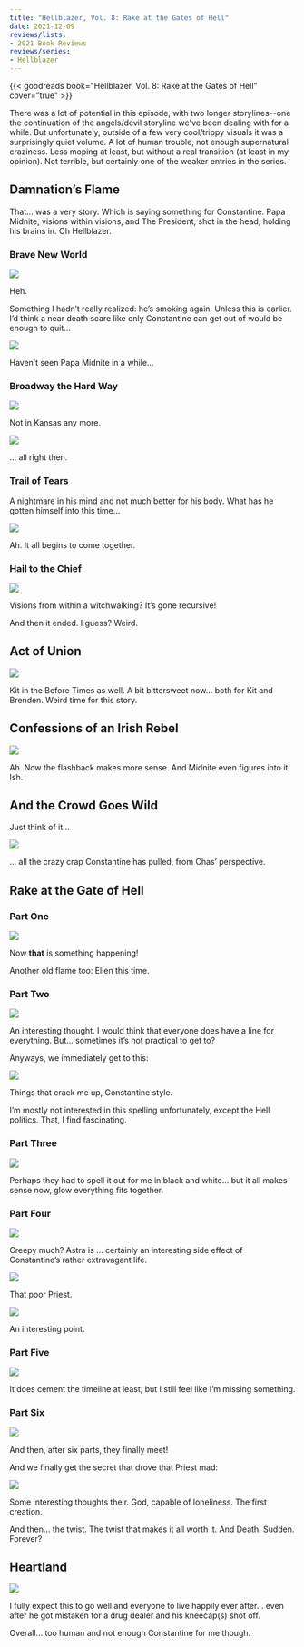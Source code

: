 ```yaml
---
title: "Hellblazer, Vol. 8: Rake at the Gates of Hell"
date: 2021-12-09
reviews/lists:
- 2021 Book Reviews
reviews/series:
- Hellblazer
---
```

{{< goodreads book="Hellblazer, Vol. 8: Rake at the Gates of Hell" cover="true" >}}

There was a lot of potential in this episode, with two longer storylines--one the continuation of the angels/devil storyline we've been dealing with for a while. But unfortunately, outside of a few very cool/trippy visuals it was a surprisingly quiet volume. A lot of human trouble, not enough supernatural craziness. Less moping at least, but without a real transition (at least in my opinion). Not terrible, but certainly one of the weaker entries in the series. 

## Damnation’s Flame
That… was a very story. Which is saying something for Constantine. Papa Midnite, visions within visions, and The President, shot in the head, holding his brains in. Oh Hellblazer. 

### Brave New World 
![](/embeds/books/attachments/hellblazer-8-d5007d.png)

Heh. 

Something I hadn’t really realized: he’s smoking again. Unless this is earlier. I’d think a near death scare like only Constantine can get out of would be enough to quit…

![](/embeds/books/attachments/hellblazer-8-359215.png)

Haven’t seen Papa Midnite in a while…

### Broadway the Hard Way 

![](/embeds/books/attachments/hellblazer-8-3acbf4.png)

Not in Kansas any more. 

![](/embeds/books/attachments/hellblazer-8-06eb48.png)

… all right then. 

### Trail of Tears

A nightmare in his mind and not much better for his body. What has he gotten himself into this time…

![](/embeds/books/attachments/hellblazer-8-c17851.png)

Ah. It all begins to come together. 

### Hail to the Chief 

![](/embeds/books/attachments/hellblazer-8-6faf51.png)

Visions from within a witchwalking? It’s gone recursive!

And then it ended. I guess? Weird. 

## Act of Union

![](/embeds/books/attachments/hellblazer-8-b2b14f.png)

Kit in the Before Times as well. A bit bittersweet now… both for Kit and Brenden. Weird time for this story. 

## Confessions of an Irish Rebel

![](/embeds/books/attachments/hellblazer-8-71cef1.png)

Ah. Now the flashback makes more sense. And Midnite even figures into it! Ish. 

## And the Crowd Goes Wild
Just think of it…

![](/embeds/books/attachments/hellblazer-8-f76e16.png)

… all the crazy crap Constantine has pulled, from Chas’ perspective. 

## Rake at the Gate of Hell
### Part One

![](/embeds/books/attachments/hellblazer-8-6796c8.png)

Now **that** is something happening!

Another old flame too: Ellen this time. 

### Part Two

![](/embeds/books/attachments/hellblazer-8-b00e0f.png)

An interesting thought. I would think that everyone does have a line for everything. But… sometimes it’s not practical to get to?

Anyways, we immediately get to this:

![](/embeds/books/attachments/hellblazer-8-c13eda.png)

Things that crack me up, Constantine style. 

I’m mostly not interested in this spelling unfortunately, except the Hell politics. That, I find fascinating. 

### Part Three

![](/embeds/books/attachments/hellblazer-8-06c2d3.png)

Perhaps they had to spell it out for me in black and white… but it all makes sense now, glow everything fits together. 

### Part Four 

![](/embeds/books/attachments/hellblazer-8-1bd4b8.png)

Creepy much? Astra is … certainly an interesting side effect of Constantine’s rather extravagant life. 

![](/embeds/books/attachments/hellblazer-8-298b83.png)

That poor Priest. 

![](/embeds/books/attachments/hellblazer-8-5854d2.png)

An interesting point. 

### Part Five

![](/embeds/books/attachments/hellblazer-8-a1ace2.png)

It does cement the timeline at least, but I still feel like I’m missing something. 

### Part Six

![](/embeds/books/attachments/hellblazer-8-c0ac6a.png)

And then, after six parts, they finally meet!

And we finally get the secret that drove that Priest mad:

![](/embeds/books/attachments/hellblazer-8-dc28fd.png)

Some interesting thoughts their. God, capable of loneliness. The first creation. 

And then… the twist. The twist that makes it all worth it. And Death. Sudden. Forever?

## Heartland

![](/embeds/books/attachments/hellblazer-8-d35c5c.png)

I fully expect this to go well and everyone to live happily ever after… even after he got mistaken for a drug dealer and his kneecap(s) shot off. 

Overall… too human and not enough Constantine for me though. 

